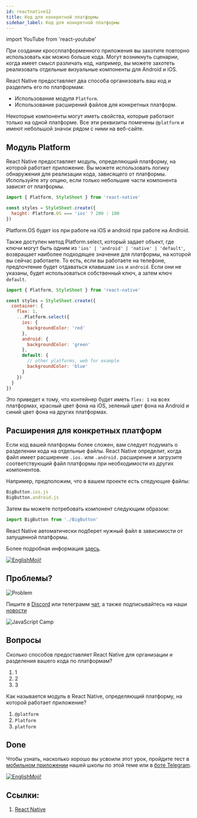 ```yaml
---
id: reactnative12
title: Код для конкретной платформы
sidebar_label: Код для конкретной платформы
---
```


import YouTube from 'react-youtube'

При создании кроссплатформенного приложения вы захотите повторно использовать как можно больше кода. Могут возникнуть сценарии, когда имеет смысл различать код, например, вы можете захотеть реализовать отдельные визуальные компоненты для Android и iOS.

React Native предоставляет два способа организовать ваш код и разделить его по платформам:

- Использование модуля `Platform`.
- Использование расширений файлов для конкретных платформ.

Некоторые компоненты могут иметь свойства, которые работают только на одной платформе. Все эти реквизиты помечены `@platform` и имеют небольшой значок рядом с ними на веб-сайте.

## Модуль Platform

React Native предоставляет модуль, определяющий платформу, на которой работает приложение. Вы можете использовать логику обнаружения для реализации кода, зависящего от платформы. Используйте эту опцию, если только небольшие части компонента зависят от платформы.

```jsx
import { Platform, StyleSheet } from 'react-native'

const styles = StyleSheet.create({
  height: Platform.OS === 'ios' ? 200 : 100
})
```

Platform.OS будет ios при работе на iOS и android при работе на Android.

Также доступен метод Platform.select, который задает объект, где ключи могут быть одним из `'ios' | 'android' | 'native' | 'default'`, возвращает наиболее подходящее значение для платформы, на которой вы сейчас работаете. То есть, если вы работаете на телефоне, предпочтение будет отдаваться клавишам `ios` и `android`. Если они не указаны, будет использоваться собственный ключ, а затем ключ `default`.

```jsx
import { Platform, StyleSheet } from 'react-native'

const styles = StyleSheet.create({
  container: {
    flex: 1,
    ...Platform.select({
      ios: {
        backgroundColor: 'red'
      },
      android: {
        backgroundColor: 'green'
      },
      default: {
        // other platforms, web for example
        backgroundColor: 'blue'
      }
    })
  }
})
```

Это приведет к тому, что контейнер будет иметь `flex: 1` на всех платформах, красный цвет фона на iOS, зеленый цвет фона на Android и синий цвет фона на других платформах.

## Расширения для конкретных платформ

Если код вашей платформы более сложен, вам следует подумать о разделении кода на отдельные файлы. React Native определит, когда файл имеет расширение `.ios.` или `.android.` расширение и загрузите соответствующий файл платформы при необходимости из других компонентов.

Например, предположим, что в вашем проекте есть следующие файлы:

```jsx
BigButton.ios.js
BigButton.android.js
```

Затем вы можете потребовать компонент следующим образом:

```jsx
import BigButton from './BigButton'
```

React Native автоматически подберет нужный файл в зависимости от запущенной платформы.

Более подробная информация [здесь](https://reactnative.dev/docs/platform-specific-code).

[![EnglishMoji!](/img/logo/englishmoji.png)](https://link-to.app/xvh7Ush9kl)

## Проблемы?

![Problem](https://media.giphy.com/media/xTiTnGeUsWOEwsGoG4/giphy.gif)

Пишите в [Discord](https://discord.gg/6GDAfXn) или телеграмм [чат](https://t.me/jscampapp), а также подписывайтесь на наши [новости](https://t.me/javascriptapp)

![JavaScript Camp](/img/bandlink.png)

## Вопросы

Сколько способов предоставляет React Native для организации и разделения вашего кода по платформам?

1. 1
2. 2
3. 3

Как называется модуль в React Native, определяющий платформу, на которой работает приложение?

1. `@platform`
2. `Platform`
3. `platform`

## Done 

Чтобы узнать, насколько хорошо вы усвоили этот урок, пройдите тест в [мобильном приложении](http://onelink.to/njhc95) нашей школы по этой теме или в [боте Telegram](https://t.me/javascriptcamp_bot).

[![EnglishMoji!](/img/logo/englishmoji.png)](https://link-to.app/xvh7Ush9kl)

## Ссылки:

1. [React Native](https://reactnative.dev/docs/platform-specific-code)

